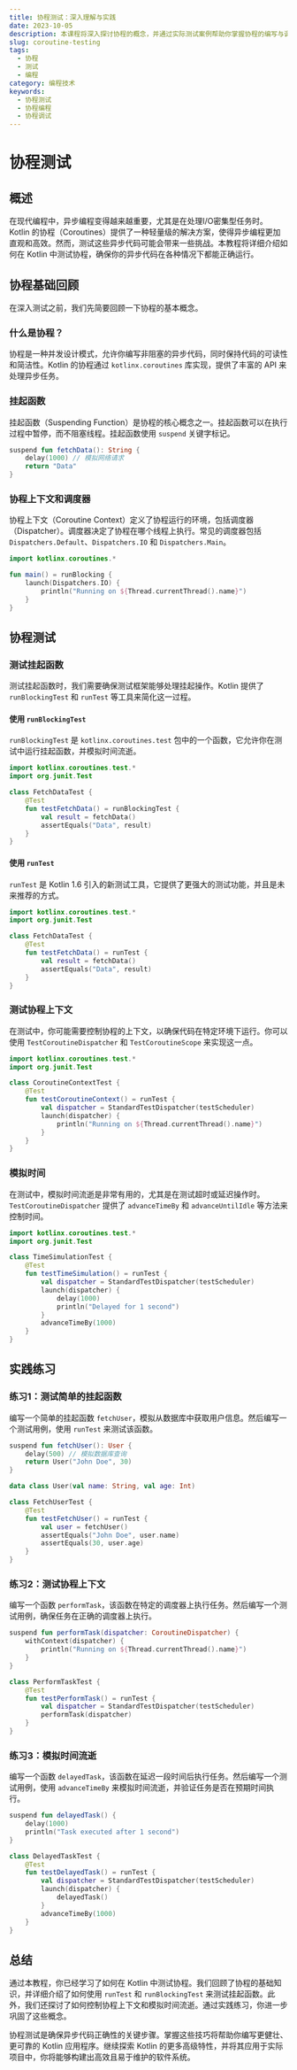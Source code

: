 ```yaml
---
title: 协程测试：深入理解与实践
date: 2023-10-05
description: 本课程将深入探讨协程的概念，并通过实际测试案例帮助你掌握协程的编写与调试技巧。
slug: coroutine-testing
tags:
  - 协程
  - 测试
  - 编程
category: 编程技术
keywords:
  - 协程测试
  - 协程编程
  - 协程调试
---
```


# 协程测试

## 概述

在现代编程中，异步编程变得越来越重要，尤其是在处理I/O密集型任务时。Kotlin 的协程（Coroutines）提供了一种轻量级的解决方案，使得异步编程更加直观和高效。然而，测试这些异步代码可能会带来一些挑战。本教程将详细介绍如何在 Kotlin 中测试协程，确保你的异步代码在各种情况下都能正确运行。

## 协程基础回顾

在深入测试之前，我们先简要回顾一下协程的基本概念。

### 什么是协程？

协程是一种并发设计模式，允许你编写非阻塞的异步代码，同时保持代码的可读性和简洁性。Kotlin 的协程通过 `kotlinx.coroutines` 库实现，提供了丰富的 API 来处理异步任务。

### 挂起函数

挂起函数（Suspending Function）是协程的核心概念之一。挂起函数可以在执行过程中暂停，而不阻塞线程。挂起函数使用 `suspend` 关键字标记。

```kotlin
suspend fun fetchData(): String {
    delay(1000) // 模拟网络请求
    return "Data"
}
```

### 协程上下文和调度器

协程上下文（Coroutine Context）定义了协程运行的环境，包括调度器（Dispatcher）。调度器决定了协程在哪个线程上执行。常见的调度器包括 `Dispatchers.Default`、`Dispatchers.IO` 和 `Dispatchers.Main`。

```kotlin
import kotlinx.coroutines.*

fun main() = runBlocking {
    launch(Dispatchers.IO) {
        println("Running on ${Thread.currentThread().name}")
    }
}
```

## 协程测试

### 测试挂起函数

测试挂起函数时，我们需要确保测试框架能够处理挂起操作。Kotlin 提供了 `runBlockingTest` 和 `runTest` 等工具来简化这一过程。

#### 使用 `runBlockingTest`

`runBlockingTest` 是 `kotlinx.coroutines.test` 包中的一个函数，它允许你在测试中运行挂起函数，并模拟时间流逝。

```kotlin
import kotlinx.coroutines.test.*
import org.junit.Test

class FetchDataTest {
    @Test
    fun testFetchData() = runBlockingTest {
        val result = fetchData()
        assertEquals("Data", result)
    }
}
```

#### 使用 `runTest`

`runTest` 是 Kotlin 1.6 引入的新测试工具，它提供了更强大的测试功能，并且是未来推荐的方式。

```kotlin
import kotlinx.coroutines.test.*
import org.junit.Test

class FetchDataTest {
    @Test
    fun testFetchData() = runTest {
        val result = fetchData()
        assertEquals("Data", result)
    }
}
```

### 测试协程上下文

在测试中，你可能需要控制协程的上下文，以确保代码在特定环境下运行。你可以使用 `TestCoroutineDispatcher` 和 `TestCoroutineScope` 来实现这一点。

```kotlin
import kotlinx.coroutines.test.*
import org.junit.Test

class CoroutineContextTest {
    @Test
    fun testCoroutineContext() = runTest {
        val dispatcher = StandardTestDispatcher(testScheduler)
        launch(dispatcher) {
            println("Running on ${Thread.currentThread().name}")
        }
    }
}
```

### 模拟时间

在测试中，模拟时间流逝是非常有用的，尤其是在测试超时或延迟操作时。`TestCoroutineDispatcher` 提供了 `advanceTimeBy` 和 `advanceUntilIdle` 等方法来控制时间。

```kotlin
import kotlinx.coroutines.test.*
import org.junit.Test

class TimeSimulationTest {
    @Test
    fun testTimeSimulation() = runTest {
        val dispatcher = StandardTestDispatcher(testScheduler)
        launch(dispatcher) {
            delay(1000)
            println("Delayed for 1 second")
        }
        advanceTimeBy(1000)
    }
}
```

## 实践练习

### 练习1：测试简单的挂起函数

编写一个简单的挂起函数 `fetchUser`，模拟从数据库中获取用户信息。然后编写一个测试用例，使用 `runTest` 来测试该函数。

```kotlin
suspend fun fetchUser(): User {
    delay(500) // 模拟数据库查询
    return User("John Doe", 30)
}

data class User(val name: String, val age: Int)

class FetchUserTest {
    @Test
    fun testFetchUser() = runTest {
        val user = fetchUser()
        assertEquals("John Doe", user.name)
        assertEquals(30, user.age)
    }
}
```

### 练习2：测试协程上下文

编写一个函数 `performTask`，该函数在特定的调度器上执行任务。然后编写一个测试用例，确保任务在正确的调度器上执行。

```kotlin
suspend fun performTask(dispatcher: CoroutineDispatcher) {
    withContext(dispatcher) {
        println("Running on ${Thread.currentThread().name}")
    }
}

class PerformTaskTest {
    @Test
    fun testPerformTask() = runTest {
        val dispatcher = StandardTestDispatcher(testScheduler)
        performTask(dispatcher)
    }
}
```

### 练习3：模拟时间流逝

编写一个函数 `delayedTask`，该函数在延迟一段时间后执行任务。然后编写一个测试用例，使用 `advanceTimeBy` 来模拟时间流逝，并验证任务是否在预期时间执行。

```kotlin
suspend fun delayedTask() {
    delay(1000)
    println("Task executed after 1 second")
}

class DelayedTaskTest {
    @Test
    fun testDelayedTask() = runTest {
        val dispatcher = StandardTestDispatcher(testScheduler)
        launch(dispatcher) {
            delayedTask()
        }
        advanceTimeBy(1000)
    }
}
```

## 总结

通过本教程，你已经学习了如何在 Kotlin 中测试协程。我们回顾了协程的基础知识，并详细介绍了如何使用 `runTest` 和 `runBlockingTest` 来测试挂起函数。此外，我们还探讨了如何控制协程上下文和模拟时间流逝。通过实践练习，你进一步巩固了这些概念。

协程测试是确保异步代码正确性的关键步骤。掌握这些技巧将帮助你编写更健壮、更可靠的 Kotlin 应用程序。继续探索 Kotlin 的更多高级特性，并将其应用于实际项目中，你将能够构建出高效且易于维护的软件系统。